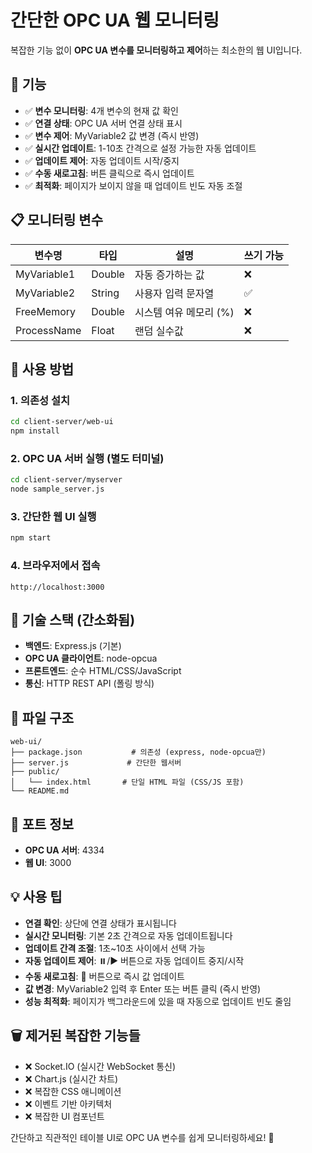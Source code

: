 # 간단한 OPC UA 웹 모니터링

복잡한 기능 없이 **OPC UA 변수를 모니터링하고 제어**하는 최소한의 웹 UI입니다.

## 🎯 기능

- ✅ **변수 모니터링**: 4개 변수의 현재 값 확인
- ✅ **연결 상태**: OPC UA 서버 연결 상태 표시  
- ✅ **변수 제어**: MyVariable2 값 변경 (즉시 반영)
- ✅ **실시간 업데이트**: 1-10초 간격으로 설정 가능한 자동 업데이트
- ✅ **업데이트 제어**: 자동 업데이트 시작/중지
- ✅ **수동 새로고침**: 버튼 클릭으로 즉시 업데이트
- ✅ **최적화**: 페이지가 보이지 않을 때 업데이트 빈도 자동 조절

## 📋 모니터링 변수

| 변수명 | 타입 | 설명 | 쓰기 가능 |
|--------|------|------|-----------|
| MyVariable1 | Double | 자동 증가하는 값 | ❌ |
| MyVariable2 | String | 사용자 입력 문자열 | ✅ |
| FreeMemory | Double | 시스템 여유 메모리 (%) | ❌ |
| ProcessName | Float | 랜덤 실수값 | ❌ |

## 🚀 사용 방법

### 1. 의존성 설치
```bash
cd client-server/web-ui
npm install
```

### 2. OPC UA 서버 실행 (별도 터미널)
```bash
cd client-server/myserver  
node sample_server.js
```

### 3. 간단한 웹 UI 실행
```bash
npm start
```

### 4. 브라우저에서 접속
```
http://localhost:3000
```

## 🔧 기술 스택 (간소화됨)

- **백엔드**: Express.js (기본)
- **OPC UA 클라이언트**: node-opcua
- **프론트엔드**: 순수 HTML/CSS/JavaScript
- **통신**: HTTP REST API (폴링 방식)

## 📁 파일 구조

```
web-ui/
├── package.json           # 의존성 (express, node-opcua만)
├── server.js             # 간단한 웹서버
├── public/
│   └── index.html       # 단일 HTML 파일 (CSS/JS 포함)
└── README.md
```

## 🔌 포트 정보

- **OPC UA 서버**: 4334
- **웹 UI**: 3000

## 💡 사용 팁

- **연결 확인**: 상단에 연결 상태가 표시됩니다
- **실시간 모니터링**: 기본 2초 간격으로 자동 업데이트됩니다
- **업데이트 간격 조절**: 1초~10초 사이에서 선택 가능
- **자동 업데이트 제어**: ⏸️/▶️ 버튼으로 자동 업데이트 중지/시작
- **수동 새로고침**: 🔄 버튼으로 즉시 값 업데이트
- **값 변경**: MyVariable2 입력 후 Enter 또는 버튼 클릭 (즉시 반영)
- **성능 최적화**: 페이지가 백그라운드에 있을 때 자동으로 업데이트 빈도 줄임

## 🗑️ 제거된 복잡한 기능들

- ❌ Socket.IO (실시간 WebSocket 통신)
- ❌ Chart.js (실시간 차트)
- ❌ 복잡한 CSS 애니메이션
- ❌ 이벤트 기반 아키텍처
- ❌ 복잡한 UI 컴포넌트

간단하고 직관적인 테이블 UI로 OPC UA 변수를 쉽게 모니터링하세요! 🎉 
